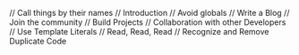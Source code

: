 // Call things by their names
// Introduction
// Avoid globals
// Write a Blog
// Join the community
// Build Projects 
// Collaboration with other Developers
// Use Template Literals
// Read, Read, Read
// Recognize and Remove Duplicate Code
